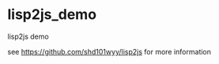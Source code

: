 lisp2js_demo
============

lisp2js demo

see https://github.com/shd101wyy/lisp2js for more information
